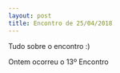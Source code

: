 ```yaml
---
layout: post
title: Encontro de 25/04/2018
---
```


Tudo sobre o encontro :)

Ontem ocorreu o 13º Encontro
